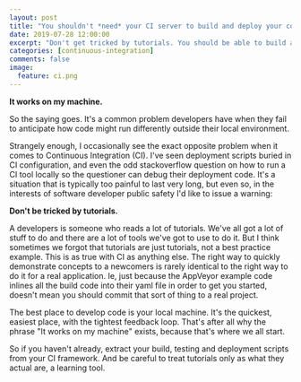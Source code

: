 ```yaml
---
layout: post
title: "You shouldn't *need* your CI server to build and deploy your code"
date: 2019-07-28 12:00:00
excerpt: "Don't get tricked by tutorials. You should be able to build and deploy from your machine"
categories: [continuous-integration]
comments: false
image:
  feature: ci.png
---
```


**It works on my machine.**

So the saying goes. It's a common problem developers have when they fail to anticipate how code might run differently outside their local environment.

Strangely enough, I occasionally see the exact opposite problem when it comes to Continuous Integration (CI). I've seen deployment scripts buried in CI configuration, and even the odd stackoverflow question on how to run a CI tool locally so the questioner can debug their deployment code. It's a situation that is typically too painful to last very long, but even so, in the interests of software developer public safety I'd like to issue a warning:

**Don't be tricked by tutorials.**

A developers is someone who reads a lot of tutorials. We've all got a lot of stuff to do and there are a lot of tools we've got to use to do it. But I think sometimes we forgot that tutorials are just tutorials, not a best practice example. This is as true with CI as anything else. The right way to quickly demonstrate concepts to a newcomers is rarely identical to the right way to do it for a real application. Ie, just because the AppVeyor example code inlines all the build code into their yaml file in order to get you started, doesn't mean you should commit that sort of thing to a real project.

The best place to develop code is your local machine. It's the quickest, easiest place, with the tightest feedback loop. That's after all why the phrase "It works on my machine" exists, because that's where we all start.

So if you haven't already, extract your build, testing and deployment scripts from your CI framework. And be careful to treat tutorials only as what they actual are, a learning tool.

